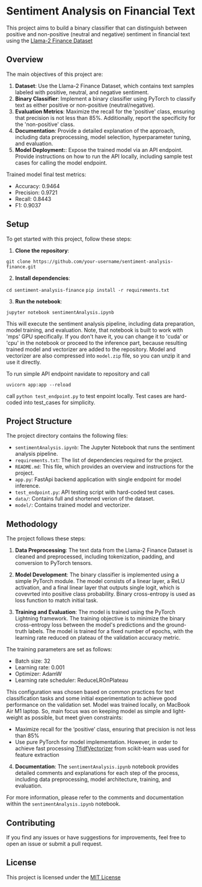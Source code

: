 # Sentiment Analysis on Financial Text

This project aims to build a binary classifier that can distinguish between positive and non-positive (neutral and negative) sentiment in financial text using the [Llama-2 Finance Dataset](https://huggingface.co/datasets/AdiOO7/llama-2-finance/tree/main)

## Overview

The main objectives of this project are:

1. **Dataset**: Use the Llama-2 Finance Dataset, which contains text samples labeled with positive, neutral, and negative sentiment.
2. **Binary Classifier**: Implement a binary classifier using PyTorch to classify text as either positive or non-positive (neutral/negative).
3. **Evaluation Metrics**: Maximize the recall for the 'positive' class, ensuring that precision is not less than 85%. Additionally, report the specificity for the 'non-positive' class.
4. **Documentation**: Provide a detailed explanation of the approach, including data preprocessing, model selection, hyperparameter tuning, and evaluation.
5. **Model Deployment:**: Expose the trained model via an API endpoint. Provide instructions on how to run the API locally, including sample test cases for calling the
model endpoint.

Trained model final test metrics:

- Accuracy: 0.9464
- Precision: 0.9721
- Recall: 0.8443
- F1: 0.9037

## Setup

To get started with this project, follow these steps:

1. **Clone the repository**:

`git clone https://github.com/your-username/sentiment-analysis-finance.git`

2. **Install dependencies**:

`cd sentiment-analysis-finance`
`pip install -r requirements.txt`

3. **Run the notebook**:

`jupyter notebook sentimentAnalysis.ipynb`

This will execute the sentiment analysis pipeline, including data preparation, model training, and evaluation. Note, that notebook is built to work with 'mps' GPU specifically. If you don't have it, you can change it to 'cuda' or 'cpu' in the notebook or proceed to the inference part, because resulting trained model and vectorizer are added to the repository. Model and vectorizer are also compressed into `model.zip` file, so you can unzip it and use it directly.

To run simple API endpoint navidate to repository and call

`uvicorn app:app --reload`

call `python test_endpoint.py` to test enpoint locally. Test cases are hard-coded into test_cases for simplicity.


## Project Structure

The project directory contains the following files:

- `sentimentAnalysis.ipynb`: The Jupyter Notebook that runs the sentiment analysis pipeline.
- `requirements.txt`: The list of dependencies required for the project.
- `README.md`: This file, which provides an overview and instructions for the project.
- `app.py`: FastApi backend application with single endpoint for model inference.
- `test_endpoint.py`: API testing script with hard-coded test cases.
- `data/`: Contains full and shortened verion of the dataset.
- `model/`: Contains trained model and vectorizer.

## Methodology

The project follows these steps:

1. **Data Preprocessing**: The text data from the Llama-2 Finance Dataset is cleaned and preprocessed, including tokenization, padding, and conversion to PyTorch tensors.

2. **Model Development**: The binary classifier is implemented using a simple PyTorch module. The model consists of a linear layer, a ReLU activation, and a final linear layer that outputs single logit, which is covevrted into positive class probability. Binary cross-entropy is used as loss function to match initial task.

3. **Training and Evaluation**: The model is trained using the PyTorch Lightning framework. The training objective is to minimize the binary cross-entropy loss between the model's predictions and the ground-truth labels. The model is trained for a fixed number of epochs, with the learning rate reduced on plateau of the validation accuracy metric.

The training parameters are set as follows:
- Batch size: 32
- Learning rate: 0.001
- Optimizer: AdamW
- Learning rate scheduler: ReduceLROnPlateau

This configuration was chosen based on common practices for text classification tasks and some initial experimentation to achieve good performance on the validation set. Model was trained locally, on MacBook Air M1 laptop. So, main focus was on keeping model as simple and light-weight as possible, but meet given constraints: 

- Maximize recall for the ‘positive’ class, ensuring that precision is not less than 85%
- Use pure PyTorch for model implementation. However, in order to achieve fast processing [TfidfVectorizer](https://scikit-learn.org/1.5/modules/generated/sklearn.feature_extraction.text.TfidfVectorizer.html) from scikit-learn was used for feature extraction


4. **Documentation**: The `sentimentAnalysis.ipynb` notebook provides detailed comments and explanations for each step of the process, including data preprocessing, model architecture, training, and evaluation.

For more information, please refer to the comments and documentation within the `sentimentAnalysis.ipynb` notebook.

## Contributing

If you find any issues or have suggestions for improvements, feel free to open an issue or submit a pull request.

## License

This project is licensed under the [MIT License](https://opensource.org/license/mit)